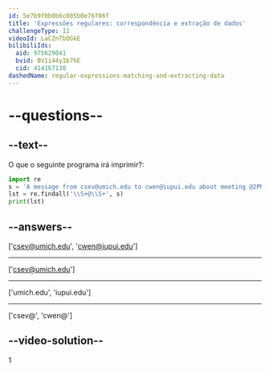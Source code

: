 ```yaml
---
id: 5e7b9f0b0b6c005b0e76f06f
title: 'Expressões regulares: correspondência e extração de dados'
challengeType: 11
videoId: LaCZnTbQGkE
bilibiliIds:
  aid: 975629041
  bvid: BV1i44y1b7hE
  cid: 414167130
dashedName: regular-expressions-matching-and-extracting-data
---
```


# --questions--

## --text--

O que o seguinte programa irá imprimir?:

```python
import re
s = 'A message from csev@umich.edu to cwen@iupui.edu about meeting @2PM'
lst = re.findall('\\S+@\\S+', s)
print(lst)
```

## --answers--

['csev@umich.edu', 'cwen@iupui.edu']

---

['csev@umich.edu']

---

['umich.edu', 'iupui.edu']

---

['csev@', 'cwen@']

## --video-solution--

1

